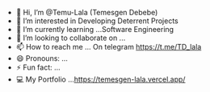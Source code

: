 - 👋 Hi, I’m @Temu-Lala (Temesgen Debebe)
- 👀 I’m interested in  Developing Deterrent  Projects 
- 🌱 I’m currently learning ...Software Engineering 
- 💞️ I’m looking to collaborate on ...
- 📫 How to reach me ... On telegram https://t.me/TD_lala
- 😄 Pronouns: ...
- ⚡ Fun fact: ...
- 💻 My Portfolio ...https://temesgen-lala.vercel.app/

<!---
Temu-Lala/Temu-Lala is a ✨ special ✨ repository because its `README.md` (this file) appears on your GitHub profile.
You can click the Preview link to take a look at your changes.
--->
